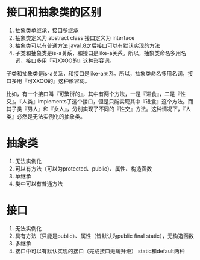 # 接口和抽象类的区别
1. 抽象类单继承，接口多继承
2. 抽象类定义为 abstract class
   接口定义为 interface
3. 抽象类可以有普通方法
   java1.8之后接口可以有默认实现的方法
4. 子类和抽象类是is-a关系，和接口是like-a关系。所以，抽象类命名多用名词，接口多用『可XXOO的』这种形容词。

子类和抽象类是is-a关系，和接口是like-a关系。所以，抽象类命名多用名词，接口多用『可XXOO的』这种形容词。

比如，有一个接口叫『可繁衍的』，其中有两个方法，一是『进食』，二是『性交』。『人类』implements了这个接口，但是只能实现其中『进食』这个方法。而其子类『男人』和『女人』，分别实现了不同的『性交』方法。这种情况下，『人类』必然是无法实例化的抽象类。

# 抽象类
1. 无法实例化
2. 可以有方法（可以为protected、public）、属性、构造函数
3. 单继承
4. 类中可以有普通方法

# 接口
1. 无法实例化
2. 具有方法（只能是public）、属性（皆默认为public final static），无构造函数
3. 多继承
4. 接口中可以有默认实现的接口（完成接口无痛升级）
    static和default两种